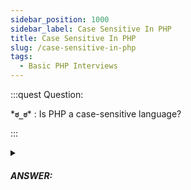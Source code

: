 ```yaml
---
sidebar_position: 1000
sidebar_label: Case Sensitive In PHP
title: Case Sensitive In PHP
slug: /case-sensitive-in-php
tags:
  - Basic PHP Interviews
---
```


:::quest Question:

\***`ಠ_ಠ`**\* : 
Is PHP a case-sensitive language?

:::

<details>
  <summary><h5>ANSWER:</h5></summary>

  \***`◔̯◔`**\* :
PHP is a a partial case-sensitive language. The variable names are completely case-sensitive but function names are not

```php
$myVar = 'foo';
$MyVar = 'bar';

echo $myVar; // Output: 'foo'
echo $MyVar; // Output: 'bar'
```

```php
function myFunction() {
  // ...
}

myFunction(); // correct
MyFunction(); // same

```

</details>